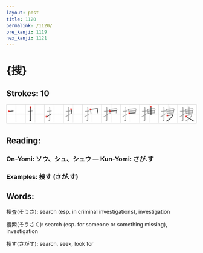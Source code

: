 ```yaml
---
layout: post
title: 1120
permalink: /1120/
pre_kanji: 1119
nex_kanji: 1121
---
```


# {捜}

## Strokes: 10

<div class="stroke"><img src="../images/E68D9C.png" /></div>

## Reading:

### On-Yomi: ソウ、シュ、シュウ &mdash; Kun-Yomi: さが.す

### Examples: 捜す (さが.す)

## Words:

捜査(そうさ): search (esp. in criminal investigations), investigation

捜索(そうさく): search (esp. for someone or something missing), investigation

捜す(さがす): search, seek, look for
